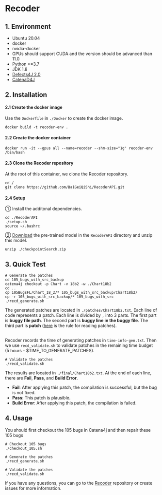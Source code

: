 # Recoder

## 1. Environment

- Ubuntu 20.04
- docker
- nvidia-docker
- GPUs should support CUDA and the version should be advanced than 11.0
- Python >=3.7
- JDK 1.8
- [Defects4J 2.0](https://github.com/rjust/defects4j)
- [CatenaD4J](https://github.com/universetraveller/CatenaD4J.git)


## 2. Installation

#### 2.1 Create the docker image
Use the `Dockerfile` in `./Docker` to create the docker image.
```shell
docker build -t recoder-env .
```


#### 2.2 Create the docker container
```
docker run -it --gpus all --name=recoder --shm-size="1g" recoder-env /bin/bash
 ```

#### 2.3 Clone the Recoder repository
At the root of this container, we clone the Recoder repository.

```shell
cd /
git clone https://github.com/BaiGeiQiShi/RecoderAPI.git
```

#### 2.4 Setup
① Install the additonal dependencies.
```shell
cd ./RecoderAPI
./setup.sh
source ~/.bashrc
```
② [Download](https://drive.google.com/file/d/1XWyx-uPOnV0tEIMaWTkAd3yaaxYD-sbh/view?usp=drive_link) the pre-trained model in the `RecoderAPI` directory and unzip this model.
```
unzip ./checkpointSearch.zip
```



## 3. Quick Test
```
# Generate the patches
cd 105_bugs_with_src_backup
catena4j checkout -p Chart -v 18b2 -w ./Chart18b2
cd ..
cp 105BugsFL/Chart_18_2/* 105_bugs_with_src_backup/Chart18b2/
cp -r 105_bugs_with_src_backup/* 105_bugs_with_src
./recd_generate.sh
```

The generated patches are located in `./patches/Chart18b2.txt`. Each line of code represents a patch. Each line is divided by `,` into 3 parts. The first part is **buggy file path**. The second part is **buggy line in the buggy file**. The third part is **patch** ([here](rules.md) is the rule for reading patches).
<br>
<br>

Recoder records the time of generating patches in `time-info-gen.txt`. Then we use `recd_validate.sh` to validate patches in the remaining time budget (5 hours - $TIME_TO_GENERATE_PATCHES).
```
# Validate the patches
./recd_validate.sh
```

The results are located in `./final/Chart18b2.txt`. At the end of each line, there are **Fail**, **Pass**, and **Build Error**.
- **Fail**: After applying this patch, the compilation is successful, but the bug is not fixed.
- **Pass**: This patch is plausible.
- **Build Error**: After applying this patch, the compilation is failed.


## 4. Usage
You should first checkout the 105 bugs in Catena4j and then repair these 105 bugs
```
# Checkout 105 bugs
./checkout_105.sh

# Generate the patches
./recd_generate.sh

# Validate the patches
./recd_validate.sh
```

If you have any questions, you can go to the [Recoder](https://github.com/pkuzqh/Recoder.git) repository or create issues for more information.
